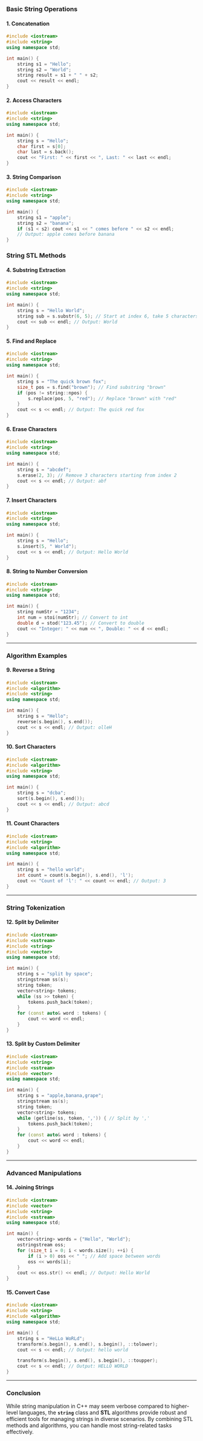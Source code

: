 ### **Basic String Operations**

#### 1. **Concatenation**

```cpp
#include <iostream>
#include <string>
using namespace std;

int main() {
    string s1 = "Hello";
    string s2 = "World";
    string result = s1 + " " + s2;
    cout << result << endl;
}
```

#### 2. **Access Characters**

```cpp
#include <iostream>
#include <string>
using namespace std;

int main() {
    string s = "Hello";
    char first = s[0];
    char last = s.back();
    cout << "First: " << first << ", Last: " << last << endl;
}
```

#### 3. **String Comparison**

```cpp
#include <iostream>
#include <string>
using namespace std;

int main() {
    string s1 = "apple";
    string s2 = "banana";
    if (s1 < s2) cout << s1 << " comes before " << s2 << endl;
    // Output: apple comes before banana
}
```

### **String STL Methods**

#### 4. **Substring Extraction**

```cpp
#include <iostream>
#include <string>
using namespace std;

int main() {
    string s = "Hello World";
    string sub = s.substr(6, 5); // Start at index 6, take 5 characters
    cout << sub << endl; // Output: World
}
```

#### 5. **Find and Replace**

```cpp
#include <iostream>
#include <string>
using namespace std;

int main() {
    string s = "The quick brown fox";
    size_t pos = s.find("brown"); // Find substring "brown"
    if (pos != string::npos) {
        s.replace(pos, 5, "red"); // Replace "brown" with "red"
    }
    cout << s << endl; // Output: The quick red fox
}
```

#### 6. **Erase Characters**

```cpp
#include <iostream>
#include <string>
using namespace std;

int main() {
    string s = "abcdef";
    s.erase(2, 3); // Remove 3 characters starting from index 2
    cout << s << endl; // Output: abf
}
```

#### 7. **Insert Characters**

```cpp
#include <iostream>
#include <string>
using namespace std;

int main() {
    string s = "Hello";
    s.insert(5, " World");
    cout << s << endl; // Output: Hello World
}
```

#### 8. **String to Number Conversion**

```cpp
#include <iostream>
#include <string>
using namespace std;

int main() {
    string numStr = "1234";
    int num = stoi(numStr); // Convert to int
    double d = stod("123.45"); // Convert to double
    cout << "Integer: " << num << ", Double: " << d << endl;
}
```

---

### **Algorithm Examples**

#### 9. **Reverse a String**

```cpp
#include <iostream>
#include <algorithm>
#include <string>
using namespace std;

int main() {
    string s = "Hello";
    reverse(s.begin(), s.end());
    cout << s << endl; // Output: olleH
}
```

#### 10. **Sort Characters**

```cpp
#include <iostream>
#include <algorithm>
#include <string>
using namespace std;

int main() {
    string s = "dcba";
    sort(s.begin(), s.end());
    cout << s << endl; // Output: abcd
}
```

#### 11. **Count Characters**

```cpp
#include <iostream>
#include <string>
#include <algorithm>
using namespace std;

int main() {
    string s = "hello world";
    int count = count(s.begin(), s.end(), 'l');
    cout << "Count of 'l': " << count << endl; // Output: 3
}
```

---

### **String Tokenization**

#### 12. **Split by Delimiter**

```cpp
#include <iostream>
#include <sstream>
#include <string>
#include <vector>
using namespace std;

int main() {
    string s = "split by space";
    stringstream ss(s);
    string token;
    vector<string> tokens;
    while (ss >> token) {
        tokens.push_back(token);
    }
    for (const auto& word : tokens) {
        cout << word << endl;
    }
}
```

#### 13. **Split by Custom Delimiter**

```cpp
#include <iostream>
#include <string>
#include <sstream>
#include <vector>
using namespace std;

int main() {
    string s = "apple,banana,grape";
    stringstream ss(s);
    string token;
    vector<string> tokens;
    while (getline(ss, token, ',')) { // Split by ','
        tokens.push_back(token);
    }
    for (const auto& word : tokens) {
        cout << word << endl;
    }
}
```

---

### **Advanced Manipulations**

#### 14. **Joining Strings**

```cpp
#include <iostream>
#include <vector>
#include <string>
#include <sstream>
using namespace std;

int main() {
    vector<string> words = {"Hello", "World"};
    ostringstream oss;
    for (size_t i = 0; i < words.size(); ++i) {
        if (i > 0) oss << " "; // Add space between words
        oss << words[i];
    }
    cout << oss.str() << endl; // Output: Hello World
}
```

#### 15. **Convert Case**

```cpp
#include <iostream>
#include <string>
#include <algorithm>
using namespace std;

int main() {
    string s = "HeLLo WoRLd";
    transform(s.begin(), s.end(), s.begin(), ::tolower);
    cout << s << endl; // Output: hello world

    transform(s.begin(), s.end(), s.begin(), ::toupper);
    cout << s << endl; // Output: HELLO WORLD
}
```

---

### **Conclusion**

While string manipulation in C++ may seem verbose compared to higher-level languages, the **`string`** class and **STL** algorithms provide robust and efficient tools for managing strings in diverse scenarios. By combining STL methods and algorithms, you can handle most string-related tasks effectively.
